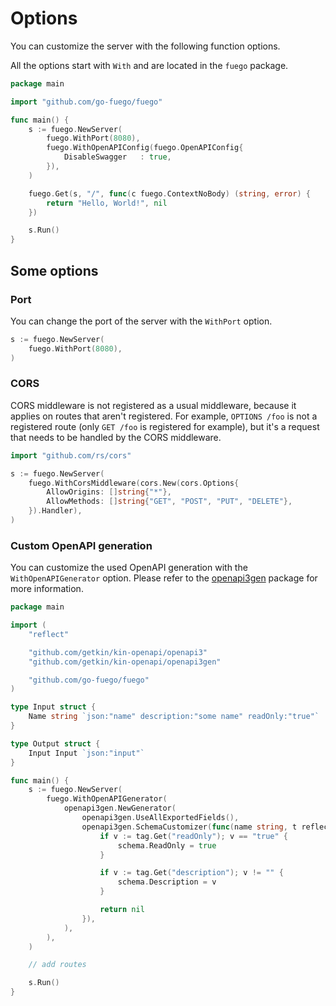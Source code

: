 # Options

You can customize the server with the following function options.

All the options start with `With` and are located in the `fuego` package.

```go
package main

import "github.com/go-fuego/fuego"

func main() {
	s := fuego.NewServer(
		fuego.WithPort(8080),
		fuego.WithOpenAPIConfig(fuego.OpenAPIConfig{
			DisableSwagger   : true,
		}),
	)

	fuego.Get(s, "/", func(c fuego.ContextNoBody) (string, error) {
		return "Hello, World!", nil
	})

	s.Run()
}
```

## Some options

### Port

You can change the port of the server with the `WithPort` option.

```go
s := fuego.NewServer(
	fuego.WithPort(8080),
)
```

### CORS

CORS middleware is not registered as a usual middleware, because it applies on routes that aren't registered. For example, `OPTIONS /foo` is not a registered route (only `GET /foo` is registered for example), but it's a request that needs to be handled by the CORS middleware.

```go
import "github.com/rs/cors"

s := fuego.NewServer(
	fuego.WithCorsMiddleware(cors.New(cors.Options{
		AllowOrigins: []string{"*"},
		AllowMethods: []string{"GET", "POST", "PUT", "DELETE"},
	}).Handler),
)
```

### Custom OpenAPI generation

You can customize the used OpenAPI generation with the `WithOpenAPIGenerator` option.
Please refer to the [openapi3gen](https://pkg.go.dev/github.com/getkin/kin-openapi/openapi3gen) package for more information.

```go
package main

import (
	"reflect"

	"github.com/getkin/kin-openapi/openapi3"
	"github.com/getkin/kin-openapi/openapi3gen"

	"github.com/go-fuego/fuego"
)

type Input struct {
	Name string `json:"name" description:"some name" readOnly:"true"`
}

type Output struct {
	Input Input `json:"input"`
}

func main() {
	s := fuego.NewServer(
		fuego.WithOpenAPIGenerator(
			openapi3gen.NewGenerator(
				openapi3gen.UseAllExportedFields(),
				openapi3gen.SchemaCustomizer(func(name string, t reflect.Type, tag reflect.StructTag, schema *openapi3.Schema) error {
					if v := tag.Get("readOnly"); v == "true" {
						schema.ReadOnly = true
					}

					if v := tag.Get("description"); v != "" {
						schema.Description = v
					}

					return nil
				}),
			),
		),
	)

	// add routes

	s.Run()
}

```
